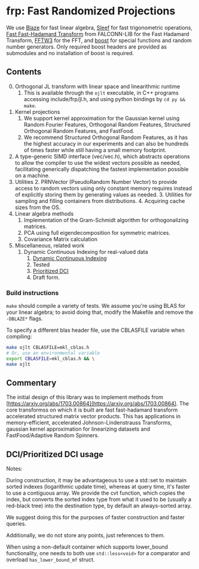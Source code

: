 # frp: Fast Randomized Projections
We use [Blaze](https://bitbucket.org/blaze-lib) for fast linear algebra, [Sleef](https://github.com/shibatch/sleef) for fast trigonometric operations,
[Fast Fast-Hadamard Transform](https://github.com/dnbaker/FFHT) from FALCONN-LIB for the Fast Hadamard Transform, [FFTW3](http://fftw.org/) for the FFT, and [boost](https://github.com/boostorg) for
special functions and random number generators. Only required boost headers are provided as submodules and no installation of boost is required.

## Contents
0. Orthogonal JL transform with linear space and linearithmic runtime
    1. This is available through the `ojlt` executable, in C++ programs accessing include/frp/jl.h, and using python bindings by `cd py && make`.
1. Kernel projections
    1. We support kernel approximation for the Gaussian kernel using Random Fourier Features, Orthogonal Random Features, Structured Orthogonal Random Features, and FastFood.
    2. We recommend Structured Orthogonal Random Features, as it has the highest accuracy in our experiments and can also be hundreds of times faster while still having a small memory footprint.
2. A type-generic SIMD interface (vec/vec.h), which abstracts operations to allow the compiler to use the widest vectors possible as needed, facilitating generically dispatching the fastest implementation possible on a machine.
3. Utilities
    2. PRNVector (PseudoRandom Number Vector) to provide access to random vectors using only constant memory requires instead of explicitly storing them by generating values as needed.
    3. Utilities for sampling and filling containers from distributions.
    4. Acquiring cache sizes from the OS.
4. Linear algebra methods
    1. Implementation of the Gram-Schmidt algorithm for orthogonalizing matrices.
    2. PCA using full eigendecomposition for symmetric matrices.
    3. Covariance Matrix calculation
5. Miscellaneous, related work
    1. Dynamic Continuous Indexing for real-valued data
        1. [Dynamic Continuous Indexing](https://arxiv.org/abs/1512.00442)
          1. Tested
        2. [Prioritized DCI](https://arxiv.org/abs/1703.00440)
          2. Draft form.

### Build instructions

`make` should compile a variety of tests.
We assume you're using BLAS for your linear algebra; to avoid doing that, modify the Makefile and remove the `-DBLAZE*` flags.

To specify a different blas header file, use the CBLASFILE variable when compiling:
```bash
make ojlt CBLASFILE=mkl_cblas.h
# Or, use an environmental variable
export CBLASFILE=mkl_cblas.h && \
make ojlt
```

        

## Commentary

The initial design of this library was to implement methods from [https://arxiv.org/abs/1703.00864](https://arxiv.org/abs/1703.00864). The core transformss on which it is built are fast fast-hadamard transform accelerated structured matrix vector products. This has applications in memory-efficient, accelerated Johnson-Lindenstrauss Transforms, gaussian kernel approximation for linearizing datasets and FastFood/Adaptive Random Spinners.

## DCI/Prioritized DCI usage

Notes:

During construction, it may be advantageous to use a std::set to maintain sorted indexes (logarithmic update time), whereas at query time, it's faster to use a contiguous array.
We provide the cvt function, which copies the index, but converts the sorted index type from what it used to be (usually a red-black tree) into the destination type,
by default an always-sorted array.

We suggest doing this for the purposes of faster construction and faster queries.

Additionally, we do not store any points, just references to them.

When using a non-default container which supports lower_bound functionality, one needs to both use `std::less<void>` for a comparator and overload `has_lower_bound_mf` struct.
